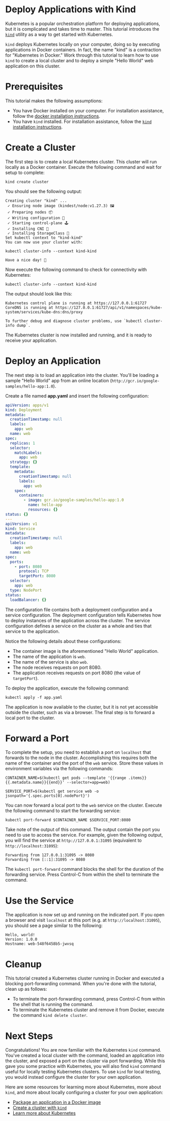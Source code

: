 # Deploy Applications with Kind

Kubernetes is a popular orchestration platform for deploying applications, but it is complicated and takes time to master. This tutorial introduces the [`kind`](https://kind.sigs.k8s.io/) utility as a way to get started with Kubernetes.

`kind` deploys Kubernetes locally on your computer, doing so by executing applications in Docker containers. In fact, the name "kind" is a contraction for "Kubernetes in Docker." Work through this tutorial to learn how to use `kind` to create a local cluster and to deploy a simple "Hello World" web application on this cluster.

# Prerequisites

This tutorial makes the following assumptions:

- You have Docker installed on your computer. For installation assistance, follow the [docker installation instructions](https://docs.docker.com/engine/install/).
- You have `kind` installed. For installation assistance, follow the [`kind` installation instructions](https://kind.sigs.k8s.io/docs/user/quick-start).

# Create a Cluster

The first step is to create a local Kubernetes cluster. This cluster will run locally as a Docker container. Execute the following command and wait for setup to complete:

```shell
kind create cluster
```

You should see the following output:

```
Creating cluster "kind" ...
 ✓ Ensuring node image (kindest/node:v1.27.3) 🖼
 ✓ Preparing nodes 📦
 ✓ Writing configuration 📜
 ✓ Starting control-plane 🕹️
 ✓ Installing CNI 🔌
 ✓ Installing StorageClass 💾
Set kubectl context to "kind-kind"
You can now use your cluster with:

kubectl cluster-info --context kind-kind

Have a nice day! 👋
```

Now execute the following command to check for connectivity with Kubernetes:

```
kubectl cluster-info --context kind-kind
```

The output should look like this:

```
Kubernetes control plane is running at https://127.0.0.1:61727
CoreDNS is running at https://127.0.0.1:61727/api/v1/namespaces/kube-system/services/kube-dns:dns/proxy

To further debug and diagnose cluster problems, use `kubectl cluster-info dump`.
```

The Kubernetes cluster is now installed and running, and it is ready to receive your application.

# Deploy an Application

The next step is to load an application into the cluster. You'll be loading a sample "Hello World" app from an online location (`http://gcr.io/google-samples/hello-app:1.0`).

Create a file named **app.yaml** and insert the following configuration:

```yml
apiVersion: apps/v1
kind: Deployment
metadata:
  creationTimestamp: null
  labels:
    app: web
  name: web
spec:
  replicas: 1
  selector:
    matchLabels:
      app: web
  strategy: {}
  template:
    metadata:
      creationTimestamp: null
      labels:
        app: web
    spec:
      containers:
        - image: gcr.io/google-samples/hello-app:1.0
          name: hello-app
          resources: {}
status: {}
---
apiVersion: v1
kind: Service
metadata:
  creationTimestamp: null
  labels:
    app: web
  name: web
spec:
  ports:
    - port: 8080
      protocol: TCP
      targetPort: 8080
  selector:
    app: web
  type: NodePort
status:
  loadBalancer: {}
```

The configuration file contains both a deployment configuration and a service configuration. The deployment configuration tells Kubernetes how to deploy instances of the application across the cluster. The service configuration defines a service on the cluster as a whole and ties that service to the application.

Notice the following details about these configurations:

- The container image is the aforementioned "Hello World" application.
- The name of the application is `web`.
- The name of the service is also `web`.
- The node receives requests on port 8080.
- The application receives requests on port 8080 (the value of `targetPort`).

To deploy the application, execute the following command:

```shell
kubectl apply -f app.yaml
```

The application is now available to the cluster, but it is not yet accessible outside the cluster, such as via a browser. The final step is to forward a local port to the cluster.

# Forward a Port

To complete the setup, you need to establish a port on `localhost` that forwards to the node in the cluster. Accomplishing this requires both the name of the container and the port of the `web` service. Store these values in environment variables via the following commands:

```shell
CONTAINER_NAME=$(kubectl get pods --template '{{range .items}}{{.metadata.name}}{{end}}' --selector=app=web)

SERVICE_PORT=$(kubectl get service web -o jsonpath='{.spec.ports[0].nodePort}')
```

You can now forward a local port to the `web` service on the cluster. Execute the following command to start the forwarding service:

```shell
kubectl port-forward $CONTAINER_NAME $SERVICE_PORT:8080
```

Take note of the output of this command. The output contain the port you need to use to access the service. For example, given the following output, you will find the service at `http://127.0.0.1:31095` (equivalent to `http://localhost:31095`):

```
Forwarding from 127.0.0.1:31095 -> 8080
Forwarding from [::1]:31095 -> 8080
```

The `kubectl port-forward` command blocks the shell for the duration of the forwarding service. Press Control-C from within the shell to terminate the command.

# Use the Service

The application is now set up and running on the indicated port. If you open a browser and visit `localhost` at this port (e.g. at `http://localhost:31095`), you should see a page similar to the following:

```
Hello, world!
Version: 1.0.0
Hostname: web-548f6458b5-jwvsq
```

# Cleanup

This tutorial created a Kubernetes cluster running in Docker and executed a blocking port-forwarding command. When you're done with the tutorial, clean up as follows:

- To terminate the port-forwarding command, press Control-C from within the shell that is running the command.
- To terminate the Kubernetes cluster and remove it from Docker, execute the command `kind delete cluster`.

# Next Steps

Congratulations! You are now familiar with the Kubernetes `kind` command. You've created a local cluster with the command, loaded an application into the cluster, and exposed a port on the cluster via port forwarding. While this gave you some practice with Kubernetes, you will also find `kind` command useful for locally testing Kubernetes clusters. To use `kind` for local testing, you would instead configure the cluster for your own application.

Here are some resources for learning more about Kubernetes, more about `kind`, and more about locally configuring a cluster for your own application:

- [Package an application in a Docker image](https://docs.docker.com/build/building/packaging/)
- [Create a cluster with `kind`](https://kind.sigs.k8s.io/docs/user/quick-start/#creating-a-cluster)
- [Learn more about Kubernetes](https://kubernetes.io/docs/tutorials/kubernetes-basics/)
